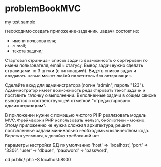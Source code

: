 # problemBookMVC
my test sample

Необходимо создать приложение-задачник.
Задачи состоят из:
- имени пользователя;
- е-mail;
- текста задачи;

Стартовая страница - список задач с возможностью сортировки по имени пользователя, email и статусу.
Вывод задач нужно сделать страницами по 3 штуки (с пагинацией).
Видеть список задач и создавать новые может любой посетитель без авторизации.

Сделайте вход для администратора (логин "admin", пароль "123"). 
Администратор имеет возможность редактировать текст задачи и поставить галочку о выполнении. 
Выполненные задачи в общем списке выводятся с соответствующей отметкой "отредактировано администратором".

В приложении нужно с помощью чистого PHP реализовать модель MVC. 
Фреймворки PHP использовать нельзя, библиотеки - можно.
Этому приложению не нужна сложная архитектура, решите поставленные задачи минимально необходимым количеством кода. 
Верстка условная, к дизайну требований нет. 

параметры настройки БД по умолчанию
            'host' => 'localhost',
            'port' => '3306',
            'user' => 'dbuser',
            'password' => 'password',

cd public/
php -S localhost:8000
